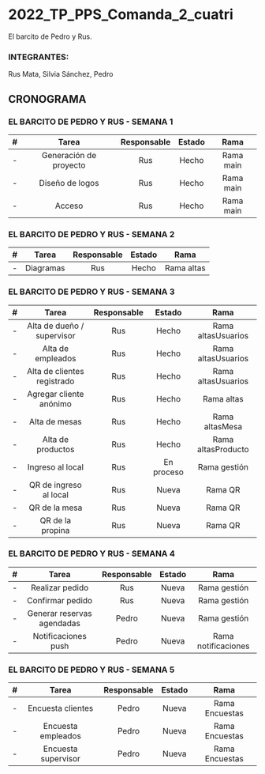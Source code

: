 # 2022_TP_PPS_Comanda_2_cuatri
El barcito de Pedro y Rus.

### INTEGRANTES:

Rus Mata, Silvia
Sánchez, Pedro

## CRONOGRAMA

### EL BARCITO DE PEDRO Y RUS - SEMANA 1 
| # | Tarea | Responsable | Estado | Rama |
| :------: | :------: | :------: | :------: | :------: |
| - | Generación de proyecto | Rus |  Hecho | Rama main |
| - | Diseño de logos | Rus |  Hecho | Rama main |
| - | Acceso | Rus |  Hecho | Rama main |


### EL BARCITO DE PEDRO Y RUS - SEMANA 2
| # | Tarea | Responsable | Estado | Rama |
| :------: | :------: | :------: | :------: | :------: |
| - | Diagramas | Rus |  Hecho | Rama altas |


### EL BARCITO DE PEDRO Y RUS - SEMANA 3
| # | Tarea | Responsable | Estado | Rama |
| :------: | :------: | :------: | :------: | :------: |
| - | Alta de dueño / supervisor | Rus |  Hecho | Rama altasUsuarios |
| - | Alta de empleados | Rus |  Hecho | Rama altasUsuarios |
| - | Alta de clientes registrado | Rus |  Hecho | Rama altasUsuarios |
| - | Agregar cliente anónimo | Rus |  Hecho | Rama altas |
| - | Alta de mesas | Rus |  Hecho | Rama altasMesa|
| - | Alta de productos | Rus|  Hecho | Rama altasProducto |
| - | Ingreso al local | Rus |  En proceso | Rama gestión |
| - | QR de ingreso al local | Rus |  Nueva | Rama QR |
| - | QR de la mesa | Rus |  Nueva | Rama QR |
| - | QR de la propina | Rus |  Nueva | Rama QR |


### EL BARCITO DE PEDRO Y RUS - SEMANA 4
| # | Tarea | Responsable | Estado | Rama |
| :------: | :------: | :------: | :------: | :------: |
| - | Realizar pedido | Rus |  Nueva | Rama gestión |
| - | Confirmar pedido | Rus |  Nueva | Rama gestión |
| - | Generar reservas agendadas | Pedro |  Nueva | Rama gestión |
| - | Notificaciones push | Pedro |  Nueva | Rama notificaciones |

### EL BARCITO DE PEDRO Y RUS - SEMANA 5
| # | Tarea | Responsable | Estado | Rama |
| :------: | :------: | :------: | :------: | :------: |
| - | Encuesta clientes | Pedro |  Nueva | Rama Encuestas |
| - | Encuesta empleados | Pedro |  Nueva | Rama Encuestas |
| - | Encuesta supervisor | Pedro |  Nueva | Rama Encuestas |











